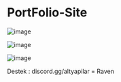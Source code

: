# PortFolio-Site

![image](https://user-images.githubusercontent.com/123584405/227783297-7987ad8c-5aef-45a6-8b00-7d1f306499ce.png)

![image](https://user-images.githubusercontent.com/123584405/227783331-ab3f6dbe-c052-445f-8f08-2e54c1dafac9.png)

![image](https://user-images.githubusercontent.com/123584405/227783374-ab75fb96-ccf8-4b65-b1fd-26488bbf67ba.png)

Destek : discord.gg/altyapilar = Raven
